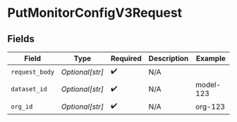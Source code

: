 # PutMonitorConfigV3Request


## Fields

| Field              | Type               | Required           | Description        | Example            |
| ------------------ | ------------------ | ------------------ | ------------------ | ------------------ |
| `request_body`     | *Optional[str]*    | :heavy_check_mark: | N/A                |                    |
| `dataset_id`       | *Optional[str]*    | :heavy_check_mark: | N/A                | model-123          |
| `org_id`           | *Optional[str]*    | :heavy_check_mark: | N/A                | org-123            |
